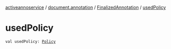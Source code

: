 [activeannoservice](../../index.md) / [document.annotation](../index.md) / [FinalizedAnnotation](index.md) / [usedPolicy](./used-policy.md)

# usedPolicy

`val usedPolicy: `[`Policy`](../../config.policy/-policy/index.md)